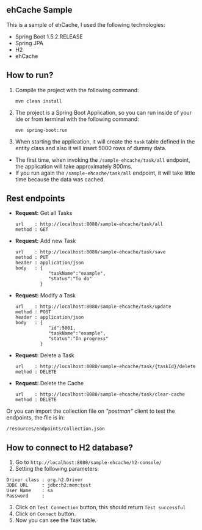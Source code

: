 ehCache Sample
---

This is a sample of ehCache, I used the following technologies:
* Spring Boot 1.5.2.RELEASE
* Spring JPA
* H2
* ehCache

How to run?
---

1. Compile the project with the following command:

   ```mvn clean install```

2. The project is a Spring Boot Application, so you can run inside of your ide or from terminal with the following command:

   ```mvn spring-boot:run```

3. When starting the application, it will create the `task` table defined in the entity class and also it will insert 
5000 rows of dummy data.

* The first time, when invoking the `/sample-ehcache/task/all` endpoint, the application will take approximately 800ms.
* If you run again the `/sample-ehcache/task/all` endpoint, it will take little time because the data was cached.


Rest endpoints
---

* **Request:** Get all Tasks
  
  ```
  url    : http://localhost:8080/sample-ehcache/task/all
  method : GET
  ```

* **Request:** Add new Task
  
  ```
  url    : http://localhost:8080/sample-ehcache/task/save
  method : PUT
  header : application/json
  body   : {
              "taskName":"example",
              "status":"To do"
           }
  ```

* **Request:** Modify a Task
  
  ```
  url    : http://localhost:8080/sample-ehcache/task/update
  method : POST
  header : application/json
  body   : {
              "id":5001,
              "taskName":"example",
              "status":"In progress"
           }
  ```

* **Request:** Delete a Task
  
  ```
  url    : http://localhost:8080/sample-ehcache/task/{taskId}/delete
  method : DELETE
  ```

* **Request:** Delete the Cache
  
  ```
  url    : http://localhost:8080/sample-ehcache/task/clear-cache
  method : DELETE
  ```
  
Or you can import the collection file on _"postman"_ client to test the endpoints, the file is in:

  ```/resources/endpoints/collection.json```

How to connect to H2 database?
---

1. Go to `http://localhost:8080/sample-ehcache/h2-console/`
2. Setting the following parameters:
```
Driver class : org.h2.Driver
JDBC URL     : jdbc:h2:mem:test
User Name    : sa
Password     :
```
3. Click on `Test Connection` button, this should return `Test successful`
4. Click on `Connect` button.
5. Now you can see the `TASK` table.